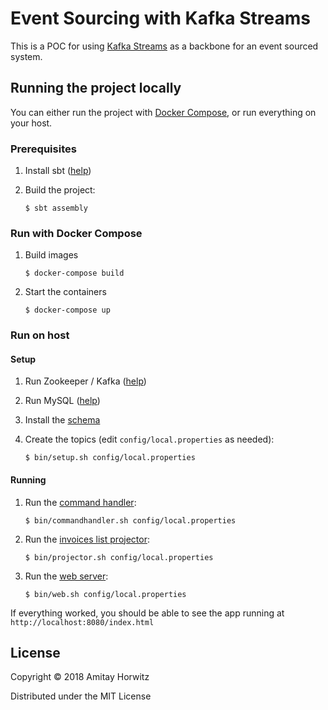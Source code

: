# Event Sourcing with Kafka Streams

This is a POC for using [Kafka Streams](https://kafka.apache.org/documentation/streams/)
as a backbone for an event sourced system.

## Running the project locally

You can either run the project with [Docker Compose](https://docs.docker.com/compose/),
or run everything on your host.

### Prerequisites

1. Install sbt ([help](https://www.scala-sbt.org/))

2. Build the project:

   ```
   $ sbt assembly
   ```

### Run with Docker Compose

1. Build images

   ```
   $ docker-compose build
   ```

2. Start the containers

   ```
   $ docker-compose up
   ```

### Run on host

#### Setup

1. Run Zookeeper / Kafka ([help](https://kafka.apache.org/quickstart))

2. Run MySQL ([help](https://dev.mysql.com/doc/mysql-getting-started/en/))

3. Install the [schema](listdao/src/main/resources/schema.sql)

4. Create the topics (edit `config/local.properties` as needed):

   ```
   $ bin/setup.sh config/local.properties
   ```

#### Running

1. Run the [command handler](commandhandler/src/main/scala/org/amitayh/invoices/commandhandler/CommandHandler.scala):

   ```
   $ bin/commandhandler.sh config/local.properties
   ```

2. Run the [invoices list projector](listprojector/src/main/scala/org/amitayh/invoices/projector/ListProjector.scala):

   ```
   $ bin/projector.sh config/local.properties
   ```

3. Run the [web server](web/src/main/scala/org/amitayh/invoices/web/InvoicesServer.scala):

   ```
   $ bin/web.sh config/local.properties
   ```

If everything worked, you should be able to see the app running at `http://localhost:8080/index.html`

## License

Copyright © 2018 Amitay Horwitz

Distributed under the MIT License
